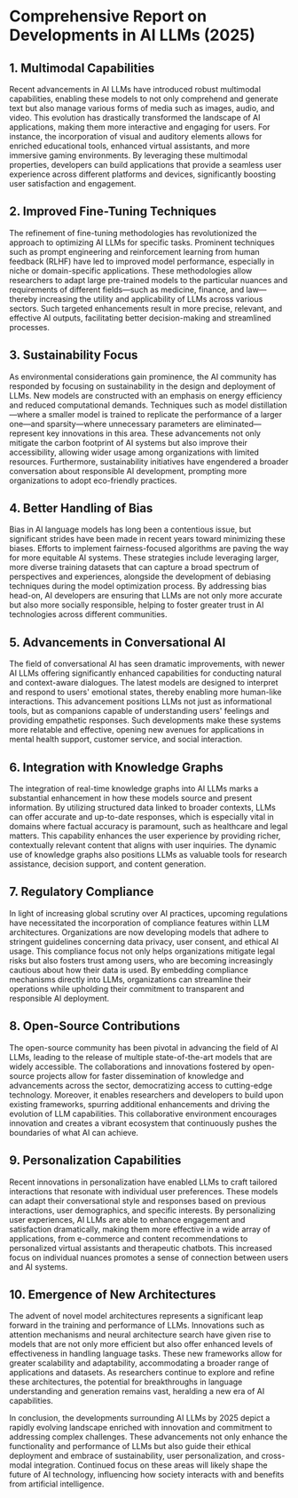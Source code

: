 # Comprehensive Report on Developments in AI LLMs (2025)

## 1. Multimodal Capabilities
Recent advancements in AI LLMs have introduced robust multimodal capabilities, enabling these models to not only comprehend and generate text but also manage various forms of media such as images, audio, and video. This evolution has drastically transformed the landscape of AI applications, making them more interactive and engaging for users. For instance, the incorporation of visual and auditory elements allows for enriched educational tools, enhanced virtual assistants, and more immersive gaming environments. By leveraging these multimodal properties, developers can build applications that provide a seamless user experience across different platforms and devices, significantly boosting user satisfaction and engagement.

## 2. Improved Fine-Tuning Techniques
The refinement of fine-tuning methodologies has revolutionized the approach to optimizing AI LLMs for specific tasks. Prominent techniques such as prompt engineering and reinforcement learning from human feedback (RLHF) have led to improved model performance, especially in niche or domain-specific applications. These methodologies allow researchers to adapt large pre-trained models to the particular nuances and requirements of different fields—such as medicine, finance, and law—thereby increasing the utility and applicability of LLMs across various sectors. Such targeted enhancements result in more precise, relevant, and effective AI outputs, facilitating better decision-making and streamlined processes.

## 3. Sustainability Focus
As environmental considerations gain prominence, the AI community has responded by focusing on sustainability in the design and deployment of LLMs. New models are constructed with an emphasis on energy efficiency and reduced computational demands. Techniques such as model distillation—where a smaller model is trained to replicate the performance of a larger one—and sparsity—where unnecessary parameters are eliminated—represent key innovations in this area. These advancements not only mitigate the carbon footprint of AI systems but also improve their accessibility, allowing wider usage among organizations with limited resources. Furthermore, sustainability initiatives have engendered a broader conversation about responsible AI development, prompting more organizations to adopt eco-friendly practices.

## 4. Better Handling of Bias
Bias in AI language models has long been a contentious issue, but significant strides have been made in recent years toward minimizing these biases. Efforts to implement fairness-focused algorithms are paving the way for more equitable AI systems. These strategies include leveraging larger, more diverse training datasets that can capture a broad spectrum of perspectives and experiences, alongside the development of debiasing techniques during the model optimization process. By addressing bias head-on, AI developers are ensuring that LLMs are not only more accurate but also more socially responsible, helping to foster greater trust in AI technologies across different communities.

## 5. Advancements in Conversational AI
The field of conversational AI has seen dramatic improvements, with newer AI LLMs offering significantly enhanced capabilities for conducting natural and context-aware dialogues. The latest models are designed to interpret and respond to users' emotional states, thereby enabling more human-like interactions. This advancement positions LLMs not just as informational tools, but as companions capable of understanding users' feelings and providing empathetic responses. Such developments make these systems more relatable and effective, opening new avenues for applications in mental health support, customer service, and social interaction.

## 6. Integration with Knowledge Graphs
The integration of real-time knowledge graphs into AI LLMs marks a substantial enhancement in how these models source and present information. By utilizing structured data linked to broader contexts, LLMs can offer accurate and up-to-date responses, which is especially vital in domains where factual accuracy is paramount, such as healthcare and legal matters. This capability enhances the user experience by providing richer, contextually relevant content that aligns with user inquiries. The dynamic use of knowledge graphs also positions LLMs as valuable tools for research assistance, decision support, and content generation.

## 7. Regulatory Compliance
In light of increasing global scrutiny over AI practices, upcoming regulations have necessitated the incorporation of compliance features within LLM architectures. Organizations are now developing models that adhere to stringent guidelines concerning data privacy, user consent, and ethical AI usage. This compliance focus not only helps organizations mitigate legal risks but also fosters trust among users, who are becoming increasingly cautious about how their data is used. By embedding compliance mechanisms directly into LLMs, organizations can streamline their operations while upholding their commitment to transparent and responsible AI deployment.

## 8. Open-Source Contributions
The open-source community has been pivotal in advancing the field of AI LLMs, leading to the release of multiple state-of-the-art models that are widely accessible. The collaborations and innovations fostered by open-source projects allow for faster dissemination of knowledge and advancements across the sector, democratizing access to cutting-edge technology. Moreover, it enables researchers and developers to build upon existing frameworks, spurring additional enhancements and driving the evolution of LLM capabilities. This collaborative environment encourages innovation and creates a vibrant ecosystem that continuously pushes the boundaries of what AI can achieve.

## 9. Personalization Capabilities
Recent innovations in personalization have enabled LLMs to craft tailored interactions that resonate with individual user preferences. These models can adapt their conversational style and responses based on previous interactions, user demographics, and specific interests. By personalizing user experiences, AI LLMs are able to enhance engagement and satisfaction dramatically, making them more effective in a wide array of applications, from e-commerce and content recommendations to personalized virtual assistants and therapeutic chatbots. This increased focus on individual nuances promotes a sense of connection between users and AI systems.

## 10. Emergence of New Architectures
The advent of novel model architectures represents a significant leap forward in the training and performance of LLMs. Innovations such as attention mechanisms and neural architecture search have given rise to models that are not only more efficient but also offer enhanced levels of effectiveness in handling language tasks. These new frameworks allow for greater scalability and adaptability, accommodating a broader range of applications and datasets. As researchers continue to explore and refine these architectures, the potential for breakthroughs in language understanding and generation remains vast, heralding a new era of AI capabilities.

In conclusion, the developments surrounding AI LLMs by 2025 depict a rapidly evolving landscape enriched with innovation and commitment to addressing complex challenges. These advancements not only enhance the functionality and performance of LLMs but also guide their ethical deployment and embrace of sustainability, user personalization, and cross-modal integration. Continued focus on these areas will likely shape the future of AI technology, influencing how society interacts with and benefits from artificial intelligence.